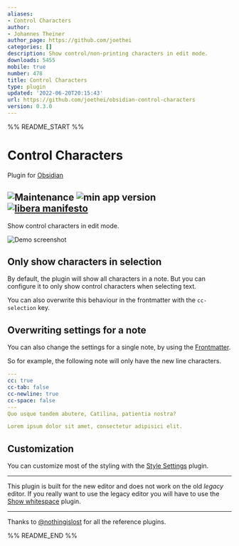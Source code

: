 ```yaml
---
aliases:
- Control Characters
author:
- Johannes Theiner
author_page: https://github.com/joethei
categories: []
description: Show control/non-printing characters in edit mode.
downloads: 5455
mobile: true
number: 478
title: Control Characters
type: plugin
updated: '2022-06-20T20:15:43'
url: https://github.com/joethei/obsidian-control-characters
version: 0.3.0
---
```


%% README_START %%

# Control Characters
Plugin for [Obsidian](https://obsidian.md)

![Maintenance](https://shields.io:/maintenance/yes/2024)
![min app version](https://shields.io/github/manifest-json/minAppVersion/joethei/obsidian-control-characters?label=lowest%20supported%20app%20version)
[![libera manifesto](https://shields.io/badge/libera-manifesto-lightgrey.svg)](https://liberamanifesto.com)
---

Show control characters in edit mode.

![Demo screenshot](https://i.joethei.space/Obsidian_136foBrkZM.png)

## Only show characters in selection

By default, the plugin will show all characters in a note.
But you can configure it to only show control characters when selecting text.

You can also overwrite this behaviour in the frontmatter with the `cc-selection` key.

## Overwriting settings for a note

You can also change the settings for a single note, by using the [Frontmatter](https://help.obsidian.md/Advanced+topics/YAML+front+matter).

So for example, the following note will only have the new line characters.
```yaml
---
cc: true
cc-tab: false
cc-newline: true
cc-space: false
---
Quo usque tandem abutere, Catilina, patientia nostra?

Lorem ipsum dolor sit amet, consectetur adipisici elit.
```

## Customization

You can customize most of the styling with the [Style Settings](https://github.com/mgmeyers/obsidian-style-settings) plugin.

---

This plugin is built for the new editor and does not work on the old _legacy_ editor.
If you really want to use the legacy editor you will have to use the [Show whitespace](https://github.com/deathau/cm-show-whitespace-obsidian) plugin.

---

Thanks to [@nothingislost](https://github.com/nothingislost) for all the reference plugins.


%% README_END %%